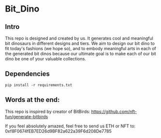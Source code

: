 # Bit_Dino

## Intro
This repo is designed and created by us. It generates cool and meaningful bit dinosaurs in different designs and tiers. We aim to design our bit dino to fit today's fashions (we hope so), and to embody meaningful arts in each of the generated bit dinos because our ultimate goal is to make each of our bit dino be one of your valuable collections.

## Dependencies
```
pip install -r requirements.txt
```



## Words at the end: 
This repo is inspired by creator of BitBirds:
https://github.com/nft-fun/generate-bitbirds

If you feel absolutely amazed, feel free to send us ETH or NFT to:
0xf8F0674fEB7ED26d9BF82a622a39F6d208De7785
